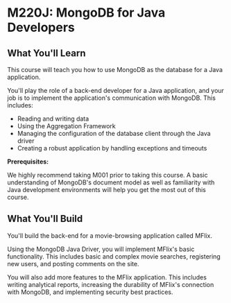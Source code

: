# M220J: MongoDB for Java Developers

## What You'll Learn

This course will teach you how to use MongoDB as the database for a Java application.

You'll play the role of a back-end developer for a Java application, and your job is to implement the application's communication with MongoDB. This includes:

- Reading and writing data
- Using the Aggregation Framework
- Managing the configuration of the database client through the Java driver
- Creating a robust application by handling exceptions and timeouts

**Prerequisites:**

We highly recommend taking M001 prior to taking this course. A basic understanding of MongoDB's document model as well as familiarity with Java development environments will help you get the most out of this course.

## What You'll Build

You'll build the back-end for a movie-browsing application called MFlix.

Using the MongoDB Java Driver, you will implement MFlix's basic functionality. This includes basic and complex movie searches, registering new users, and posting comments on the site.

You will also add more features to the MFlix application. This includes writing analytical reports, increasing the durability of MFlix's connection with MongoDB, and implementing security best practices.
<br/>


